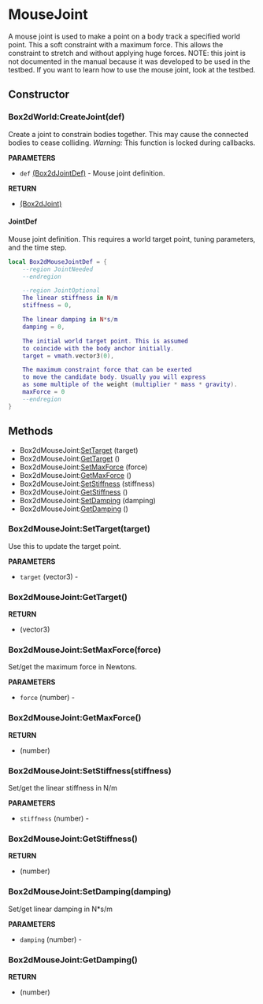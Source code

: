 # MouseJoint
A mouse joint is used to make a point on a body track a
specified world point. This a soft constraint with a maximum
force. This allows the constraint to stretch and without
applying huge forces.
NOTE: this joint is not documented in the manual because it was
developed to be used in the testbed. If you want to learn how to
use the mouse joint, look at the testbed.

## Constructor

### Box2dWorld:CreateJoint(def)
Create a joint to constrain bodies together.
This may cause the connected bodies to cease colliding.
_Warning:_ This function is locked during callbacks.

**PARAMETERS**
* `def` [(Box2dJointDef)](../Joint.md) - Mouse joint definition.

**RETURN**
* [(Box2dJoint)](../Joint.md)

#### JointDef
Mouse joint definition. This requires a world target point,
tuning parameters, and the time step.

```lua
local Box2dMouseJointDef = {
    --region JointNeeded
    --endregion

    --region JointOptional
    The linear stiffness in N/m
    stiffness = 0,

    The linear damping in N*s/m
    damping = 0,

    The initial world target point. This is assumed
    to coincide with the body anchor initially.
    target = vmath.vector3(0),

    The maximum constraint force that can be exerted
    to move the candidate body. Usually you will express
    as some multiple of the weight (multiplier * mass * gravity).
    maxForce = 0
    --endregion
}
```

## Methods

* Box2dMouseJoint:[SetTarget](#box2dmousejointsettargettarget) (target)
* Box2dMouseJoint:[GetTarget](#box2dmousejointgettarget) ()
* Box2dMouseJoint:[SetMaxForce](#box2dmousejointsetmaxforceforce) (force)
* Box2dMouseJoint:[GetMaxForce](#box2dmousejointgetmaxforce) ()
* Box2dMouseJoint:[SetStiffness](#box2dmousejointsetstiffnessstiffness) (stiffness)
* Box2dMouseJoint:[GetStiffness](#box2dmousejointgetstiffness) ()
* Box2dMouseJoint:[SetDamping](#box2dmousejointsetdampingdamping) (damping)
* Box2dMouseJoint:[GetDamping](#box2dmousejointgetdamping) ()

### Box2dMouseJoint:SetTarget(target)
Use this to update the target point.

**PARAMETERS**
* `target` (vector3) -

### Box2dMouseJoint:GetTarget()

**RETURN**
* (vector3)

### Box2dMouseJoint:SetMaxForce(force)
Set/get the maximum force in Newtons.

**PARAMETERS**
* `force` (number) -

### Box2dMouseJoint:GetMaxForce()

**RETURN**
* (number)

### Box2dMouseJoint:SetStiffness(stiffness)
Set/get the linear stiffness in N/m

**PARAMETERS**
* `stiffness` (number) -

### Box2dMouseJoint:GetStiffness()

**RETURN**
* (number)

### Box2dMouseJoint:SetDamping(damping)
Set/get linear damping in N*s/m

**PARAMETERS**
* `damping` (number) -

### Box2dMouseJoint:GetDamping()

**RETURN**
* (number)
